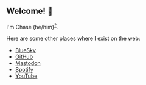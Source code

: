 ## Welcome! 👋

I'm Chase (he/him)<sup>[?](https://pronouns.org/what-and-why)</sup>.

Here are some other places where I exist on the web:

- <a href="https://bsky.app/profile/clm.dev"><i class="fas fa-cloud"></i> BlueSky</a>
- <a href="https://github.com/clmay"><i class="fab fa-github"></i> GitHub</a>
- <a href="https://mastodon.social/@clm"><i class="fab fa-mastodon"></i> Mastodon</a>
- <a href="https://open.spotify.com/user/chaseloganmay"><i class="fab fa-spotify"></i> Spotify</a>
- <a href=" https://www.youtube.com/@clm541"><i class="fab fa-youtube"></i> YouTube</a>

<!-- Load icons -->
<link rel="stylesheet" href="https://cdnjs.cloudflare.com/ajax/libs/font-awesome/6.0.0-beta3/css/all.min.css">
